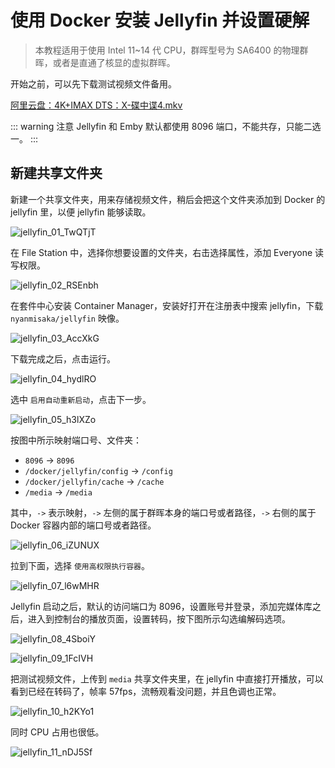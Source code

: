 # 使用 Docker 安装 Jellyfin 并设置硬解

> 本教程适用于使用 Intel 11~14 代 CPU，群晖型号为 SA6400 的物理群晖，或者是直通了核显的虚拟群晖。

开始之前，可以先下载测试视频文件备用。

[阿里云盘：4K+IMAX DTS：X-碟中谍4.mkv](https://www.alipan.com/s/WbghdnCdCxo)

::: warning 注意
Jellyfin 和 Emby 默认都使用 8096 端口，不能共存，只能二选一。
:::

## 新建共享文件夹

新建一个共享文件夹，用来存储视频文件，稍后会把这个文件夹添加到 Docker 的 jellyfin 里，以便 jellyfin 能够读取。

![jellyfin_01_TwQTjT](https://img.slarker.me/blog/jellyfin_01_TwQTjT.png)

在 File Station 中，选择你想要设置的文件夹，右击选择属性，添加 Everyone 读写权限。

![jellyfin_02_RSEnbh](https://img.slarker.me/blog/jellyfin_02_RSEnbh.png)

在套件中心安装 Container Manager，安装好打开在注册表中搜索 jellyfin，下载 `nyanmisaka/jellyfin` 映像。

![jellyfin_03_AccXkG](https://img.slarker.me/blog/jellyfin_03_AccXkG.png)

下载完成之后，点击运行。

![jellyfin_04_hydlRO](https://img.slarker.me/blog/jellyfin_04_hydlRO.png)

选中 `启用自动重新启动`，点击下一步。

![jellyfin_05_h3lXZo](https://img.slarker.me/blog/jellyfin_05_h3lXZo.png)

按图中所示映射端口号、文件夹：
- `8096` -> `8096`
- `/docker/jellyfin/config` -> `/config`
- `/docker/jellyfin/cache` -> `/cache`
- `/media` -> `/media`

其中，`->` 表示映射，`->` 左侧的属于群晖本身的端口号或者路径，`->` 右侧的属于 Docker 容器内部的端口号或者路径。

![jellyfin_06_iZUNUX](https://img.slarker.me/blog/jellyfin_06_iZUNUX.png)

拉到下面，选择 `使用高权限执行容器`。

![jellyfin_07_l6wMHR](https://img.slarker.me/blog/jellyfin_07_l6wMHR.png)

Jellyfin 启动之后，默认的访问端口为 8096，设置账号并登录，添加完媒体库之后，进入到控制台的播放页面，设置转码，按下图所示勾选编解码选项。

![jellyfin_08_4SboiY](https://img.slarker.me/blog/jellyfin_08_4SboiY.png)

![jellyfin_09_1FcIVH](https://img.slarker.me/blog/jellyfin_09_1FcIVH.png)

把测试视频文件，上传到 `media` 共享文件夹里，在 jellyfin 中直接打开播放，可以看到已经在转码了，帧率 57fps，流畅观看没问题，并且色调也正常。

![jellyfin_10_h2KYo1](https://img.slarker.me/blog/jellyfin_10_h2KYo1.png)

同时 CPU 占用也很低。

![jellyfin_11_nDJ5Sf](https://img.slarker.me/blog/jellyfin_11_nDJ5Sf.png)